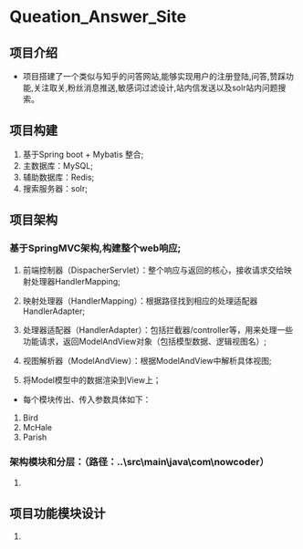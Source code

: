 # Queation_Answer_Site


## 项目介绍
* 项目搭建了一个类似与知乎的问答网站,能够实现用户的注册登陆,问答,赞踩功能,关注取关,粉丝消息推送,敏感词过滤设计,站内信发送以及solr站内问题搜索。


## 项目构建
1.  基于Spring boot + Mybatis 整合;
2.  主数据库：MySQL;
3.  辅助数据库：Redis;
4.  搜索服务器：solr;


## 项目架构

### 基于SpringMVC架构,构建整个web响应;

1.  前端控制器（DispacherServlet）：整个响应与返回的核心，接收请求交给映射处理器HandlerMapping;

2.  映射处理器（HandlerMapping）：根据路径找到相应的处理适配器HandlerAdapter;

3.  处理器适配器（HandlerAdapter）：包括拦截器/controller等，用来处理一些功能请求，返回ModelAndView对象（包括模型数据、逻辑视图名）;

4.  视图解析器（ModelAndView）：根据ModelAndView中解析具体视图;

5.  将Model模型中的数据渲染到View上；

* 每个模块传出、传入参数具体如下：
<ol>
<li>Bird</li>
<li>McHale</li>
<li>Parish</li>
</ol>



### 架构模块和分层：（路径：..\src\main\java\com\nowcoder）

1.  



## 项目功能模块设计

1.  
